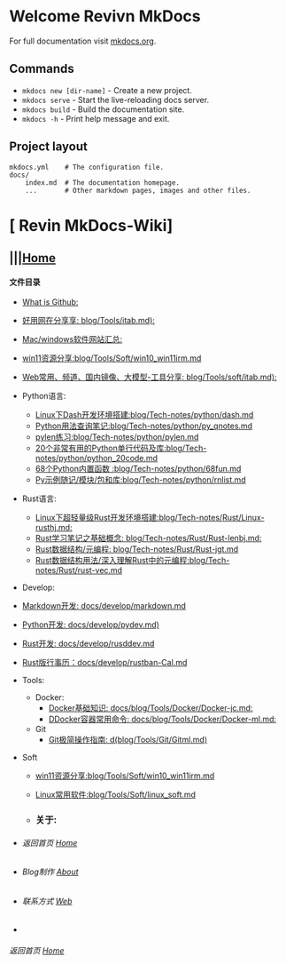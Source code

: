 # Welcome Revivn MkDocs

For full documentation visit [mkdocs.org](https://www.mkdocs.org).

## Commands

* `mkdocs new [dir-name]` - Create a new project.
* `mkdocs serve` - Start the live-reloading docs server.
* `mkdocs build` - Build the documentation site.
* `mkdocs -h` - Print help message and exit.

## Project layout

    mkdocs.yml    # The configuration file.
    docs/
        index.md  # The documentation homepage.
        ...       # Other markdown pages, images and other files.






# [ Revin MkDocs-Wiki]
## |||[Home](index.md)
#### 文件目录

   - [What is Github:](about/web.md)
   - [好用网在分享享: blog/Tools/itab.md):](blog/Tools/itab.md)
   - [Mac/windows软件网站汇总:](blog/Tools/rnbookmark20030312.md)
   - [win11资源分享:blog/Tools/Soft/win10_win11irm.md](blog/Tools/Soft/win10_win11irm.md)
   - [Web常用、频道、国内镜像、大模型-工具分享: blog/Tools/soft/itab.md):](blog/Tools/rnbookmark20030312.md)



   - Python语言:

     - [Linux下Dash开发环境搭建:blog/Tech-notes/python/dash.md](blog/Tech-notes/python/dash.md)
     - [Python用法查询笔记:blog/Tech-notes/python/py_qnotes.md](blog/Tech-notes/python/py_qnotes.md)
     - [pylen练习:blog/Tech-notes/python/pylen.md](blog/Tech-notes/python/pylen.md)
     - [20个非常有用的Python单行代码及库:blog/Tech-notes/python/python_20code.md](blog/Tech-notes/python/python_20code.md)
     - [68个Python内置函数 :blog/Tech-notes/python/68fun.md](blog/Tech-notes/python/68fun.md)
     - [Py示例随记/模块/包和库:blog/Tech-notes/python/rnlist.md](blog/Tech-notes/python/rnlist.md)



  - Rust语言:
    - [Linux下超轻量级Rust开发环境搭建:blog/Tech-notes/Rust/Linux-rusthj.md:](blog/Tech-notes/Rust/Linux-rusthj.md)
    - [Rust学习笔记之基础概念: blog/Tech-notes/Rust/Rust-lenbj.md:](blog/Tech-notes/Rust/Rust-lenbj.md)
    - [Rust数据结构/元编程: blog/Tech-notes/Rust/Rust-jgt.md](blog/Tech-notes/Rust/Rust-jgt.md)
    - [Rust数据结构用法/深入理解Rust中的元编程:blog/Tech-notes/Rust/rust-vec.md](blog/Tech-notes/Rust/rust-vec.md)



- Develop:
 - [Markdown开发: docs/develop/markdown.md](docs/develop/markdown.md)
 - [Python开发: docs/develop/pydev.md)](docs/develop/pydev.md)
 - [Rust开发: docs/develop/rusddev.md](docs/develop/rusddev.md)
 - [Rust版行事历：docs/develop/rustban-Cal.md](docs/develop/rustban-Cal.md)
 

- Tools:
  - Docker:
    - [Docker基础知识: docs/blog/Tools/Docker/Docker-jc.md:](docs/blog/Tools/Docker/Docker-jc.md)
    - [DDocker容器常用命令: docs/blog/Tools/Docker/Docker-ml.md:](docs/blog/Tools/Docker/Docker-ml.md)
  - Git
    - [Git极简操作指南: d(blog/Tools/Git/Gitml.md)](blog/Tools/Git/Gitml.md)
- Soft
  - [win11资源分享:blog/Tools/Soft/win10_win11irm.md](blog/Tools/Soft/win10_win11irm.md)
  - [Linux常用软件:blog/Tools/Soft/linux_soft.md](blog/Tools/Soft/linux_soft.md)


   - ### 关于:




*  ######  返回首页 [Home][Home]  
-  ###### Blog制作 [About][About]
-  ###### 联系方式  [Web][About]
-  


[Home]: index.md
[About]: about/web.md
[Web]: about/web.md




  ######  返回首页 [Home][Home]
   [Home]: index.md